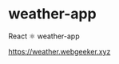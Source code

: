 # weather-app
React ⚛ weather-app  


<!--https://weather-app.webgeeker.xyz  -->

https://weather.webgeeker.xyz  

